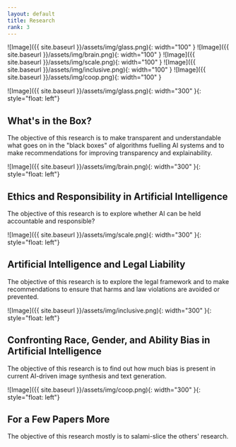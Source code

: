 ```yaml
---
layout: default
title: Research
rank: 3
---
```


![Image]({{ site.baseurl }}/assets/img/glass.png){: width="100" } ![Image]({{ site.baseurl }}/assets/img/brain.png){: width="100" } ![Image]({{ site.baseurl }}/assets/img/scale.png){: width="100" } ![Image]({{ site.baseurl }}/assets/img/inclusive.png){: width="100" } ![Image]({{ site.baseurl }}/assets/img/coop.png){: width="100" }


![Image]({{ site.baseurl }}/assets/img/glass.png){: width="300" }{: style="float: left"} 
## What's in the Box?
The objective of this research is to make transparent and understandable what goes on in the "black boxes" of algorithms fuelling AI systems and to make recommendations for improving transparency and explainability.
<br>

![Image]({{ site.baseurl }}/assets/img/brain.png){: width="300" }{: style="float: left"} 
## Ethics and Responsibility in Artificial Intelligence
The objective of this research is to explore whether AI can be held accountable and responsible?
<br>

![Image]({{ site.baseurl }}/assets/img/scale.png){: width="300" }{: style="float: left"} 
## Artificial Intelligence and Legal Liability
The objective of this research is to explore the legal framework and to make recommendations to ensure that harms and law violations are avoided or prevented.
<br>

![Image]({{ site.baseurl }}/assets/img/inclusive.png){: width="300" }{: style="float: left"} 
## Confronting Race, Gender, and Ability Bias in Artificial Intelligence
The objective of this research is to find out how much bias is present in current AI-driven image synthesis and text generation.
<br>

![Image]({{ site.baseurl }}/assets/img/coop.png){: width="300" }{: style="float: left"} 
## For a Few Papers More
The objective of this research mostly is to salami-slice the others' research.

